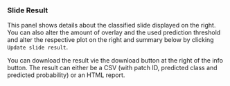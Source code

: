 
### Slide Result

This panel shows details about the classified slide displayed on the right. You can also alter the amount of overlay and the used prediction threshold and alter the respective plot on the right and summary below by clicking `Update slide result`.

You can download the result vie the download button at the right of the info button. The result can either be a CSV (with patch ID, predicted class and predicted probability) or an HTML report.
